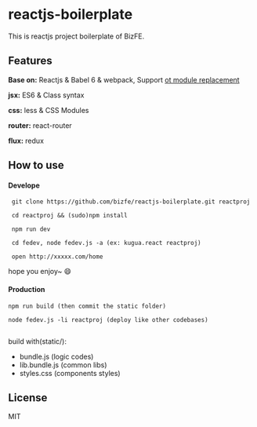 # reactjs-boilerplate

This is reactjs project boilerplate of BizFE.

## Features

**Base on:** Reactjs & Babel 6 & webpack, Support [ot module replacement](https://webpack.github.io/docs/webpack-dev-middleware.html)

**jsx:** ES6 & Class syntax

**css:** less & CSS Modules

**router:** react-router

**flux:** redux


## How to use 

#### Develope
```shell
 git clone https://github.com/bizfe/reactjs-boilerplate.git reactproj

 cd reactproj && (sudo)npm install 

 npm run dev

 cd fedev, node fedev.js -a (ex: kugua.react reactproj)

 open http://xxxxx.com/home

```
hope you enjoy~ :smile:

#### Production
```
npm run build (then commit the static folder)

node fedev.js -li reactproj (deploy like other codebases)
	
```

build with(static/): 
- bundle.js (logic codes)
- lib.bundle.js (common libs)
- styles.css (components styles)

## License

MIT
